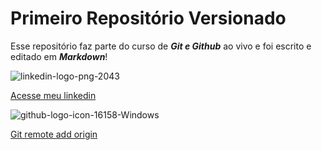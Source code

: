  # Primeiro Repositório Versionado
     
   Esse repositório faz parte do curso de ***Git e Github*** ao vivo e foi escrito e editado em ***Markdown***!

![linkedin-logo-png-2043](https://github.com/ivansorgi/primeirorepversionado/assets/131409066/8002ce9a-e6cb-45a0-ae00-827db66c2f79)

[Acesse meu linkedin](https://www.linkedin.com/in/ivan-sorgi/) 
  


![github-logo-icon-16158-Windows](https://github.com/ivansorgi/primeirorepversionado/assets/131409066/54237588-574e-42d5-8ce8-35658785bded) 

[Git remote add origin](https://github.com/ivansorgi/primeirorepversionado.git)

